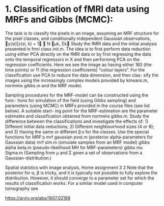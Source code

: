 
# 1. Classification of fMRI data using MRFs and Gibbs (MCMC):
The task is to classify the pixels in an image, assuming an MRF structure for the pixel classes, and conditionally independent Gaussian observations,
􏰉y(si)|z(si, k) = 1􏰊 ∈ N 􏰇μk, Σk􏰈
Study the fMRI data and the initial analysis presented in fmri class init.m. The idea is to first perform data reduction using either PCA directly on the fMRI data or by first regressing the data onto the temporal regressors in X and then performing PCA on the regression coefficients. Here we see the image as having either 160 (the time points) or 11 (the regression coefficients) “colour layers”.
For the classification use PCA to reduce the data dimension, and then clas- sify the images using the increasingly complex models provided by kmeans.m, normmix gibbs.m and the MRF model.

Sampling procedures for the MRF-model can be constructed using the func- tions for simulation of the field (using Gibbs sampling) and parameters (using MCMC) in MRFs provided in the course files (see list below). A suitable start- ing point for the MRF-estimation are the parameter estimates and classification obtained from normmix gibbs.m.
Study the difference between the classifications and investigate the effects of: 1) Different initial data reductions; 2) Different neighbourhood sizes (4 or 8); and 3) Having the same or different β:s for the classes.
Use the special functions for MRF:s
mrf gaussian post.m (posterior alpha-parameters for Gaussian data)
mrf sim.m (simulate samples from an MRF model)
gibbs alpha beta.m (pseudo-likelihood MH for MRF-parameters)
gibbs mu Sigma.m (Sampling from μ and Σ given a set of observations from a Gaussian-distribution.)
           
Spatial statistics with image analysis, Home assignment 3 2
 Note that the posterior for α, β is tricky, and it is typically not possible to fully explore the distribution. However, it should converge to a parameter set for which the results of classification works.
For a similar model used in computer tomography see

  https://arxiv.org/abs/1607.02188
